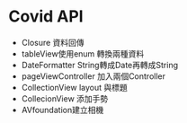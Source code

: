 # Covid API

* Closure  資料回傳 
* tableView使用enum 轉換兩種資料
* DateFormatter  String轉成Date再轉成String
* pageViewController 加入兩個Controller
* CollectionView layout 與標題
* CollecionView 添加手勢
* AVfoundation建立相機


